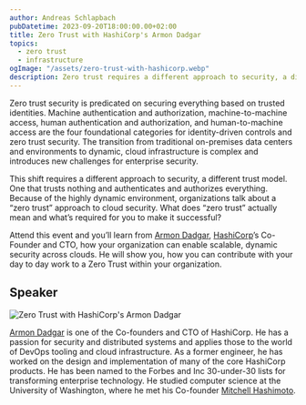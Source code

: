 ```yaml
---
author: Andreas Schlapbach
pubDatetime: 2023-09-20T18:00:00.00+02:00
title: Zero Trust with HashiCorp's Armon Dadgar
topics:
  - zero trust
  - infrastructure
ogImage: "/assets/zero-trust-with-hashicorp.webp"
description: Zero trust requires a different approach to security, a different trust model. Armon Dadgar,  HashiCorp’s Co-Founder and CTO, shows us how your organization can enable scalable, dynamic security across clouds.
---
```


Zero trust security is predicated on securing everything based on trusted identities. Machine authentication and authorization, machine-to-machine access, human authentication and authorization, and human-to-machine access are the four foundational categories for identity-driven controls and zero trust security. The transition from traditional on-premises data centers and environments to dynamic, cloud infrastructure is complex and introduces new challenges for enterprise security.

This shift requires a different approach to security, a different trust model. One that trusts nothing and authenticates and authorizes everything. Because of the highly dynamic environment, organizations talk about a “zero trust” approach to cloud security. What does “zero trust” actually mean and what’s required for you to make it successful?

Attend this event and you’ll learn from [Armon Dadgar](https://www.linkedin.com/in/armon-dadgar/), [HashiCorp](https://www.hashicorp.com/)’s Co-Founder and CTO, how your organization can enable scalable, dynamic security across clouds. He will show you, how you can contribute with your day to day work to a Zero Trust within your organization.

## Speaker

![Zero Trust with HashiCorp's Armon Dadgar](@assets/images/armon-dadgar.webp)

[Armon Dadgar](https://www.linkedin.com/in/armon-dadgar/) is one of the Co-founders and CTO of HashiCorp. He has a passion for security and distributed systems and applies those to the world of DevOps tooling and cloud infrastructure. As a former engineer, he has worked on the design and implementation of many of the core HashiCorp products. He has been named to the Forbes and Inc 30-under-30 lists for transforming enterprise technology. He studied computer science at the University of Washington, where he met his Co-founder [Mitchell Hashimoto](https://www.linkedin.com/in/mitchellh/).

